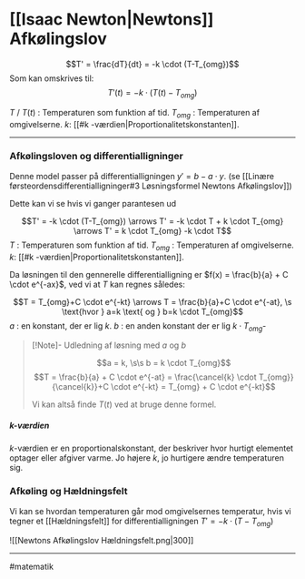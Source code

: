 # [[Isaac Newton|Newtons]] Afkølingslov

$$T' = \frac{dT}{dt} = -k \cdot (T-T_{omg})$$
Som kan omskrives til:
$$T'(t) = -k \cdot (T(t)-T_{omg})$$

$T$ / $T(t)$  : Temperaturen som funktion af tid.
$T_{omg}$ : Temperaturen af omgivelserne.
$k$: [[#k -værdien|Proportionalitetskonstanten]].

---
### Afkølingsloven og differentialligninger
Denne model passer på differentialligningen $y'=b-a \cdot y$. (se [[Linære førsteordensdifferentialligninger#3 Løsningsformel Newtons Afkølingslov]])

Dette kan vi se hvis vi ganger parantesen ud

$$T' = -k \cdot (T-T_{omg}) \arrows T' = -k \cdot T + k \cdot T_{omg} \arrows T' = k \cdot T_{omg} -k \cdot T$$
$T$  : Temperaturen som funktion af tid.
$T_{omg}$ : Temperaturen af omgivelserne.
$k$: [[#k -værdien|Proportionalitetskonstanten]].

Da løsningen til den gennerelle differentialligning er $f(x) =  \frac{b}{a} + C  \cdot e^{-ax}$, ved vi at $T$ kan regnes således:

$$T = T_{omg}+C \cdot e^{-kt} \arrows T = \frac{b}{a}+C \cdot e^{-at}, \s \text{hvor } a=k \text{ og } b=k \cdot T_{omg}$$
$a$ : en konstant, der er lig $k$.
$b$ : en anden konstant der er lig $k \cdot T_{omg}$-

>[!Note]- Udledning af løsning med $a$ og $b$
>
>$$a = k, \s\s b = k \cdot T_{omg}$$
>$$T = \frac{b}{a} + C  \cdot e^{-at} = \frac{\cancel{k} \cdot T_{omg}}{\cancel{k}}+C \cdot e^{-kt} = T_{omg} + C \cdot e^{-kt}$$
>
>Vi kan altså finde $T(t)$ ved at bruge denne formel.
>

##### $k$-værdien

$k$-værdien er en proportionalskonstant, der beskriver hvor hurtigt elementet optager eller afgiver varme. Jo højere $k$, jo hurtigere ændre temperaturen sig.

### Afkøling og Hældningsfelt
Vi kan se hvordan temperaturen går mod omgivelsernes temperatur, hvis vi tegner et [[Hældningsfelt]] for differentialligningen $T' = -k \cdot (T-T_{omg})$

![[Newtons Afkølingslov Hældningsfelt.png|300]]

---
#matematik 